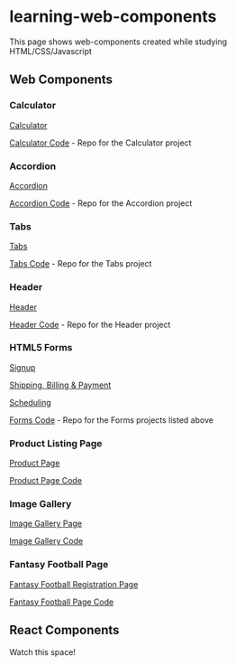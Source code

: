 # learning-web-components

This page shows web-components created while studying HTML/CSS/Javascript

## Web Components

### Calculator
[Calculator](https://plosty.github.io/learning-web-components/calculator/calculator.html)

[Calculator Code](https://github.com/plosty/learning-web-components/tree/master/calculator/) - Repo for the Calculator project

### Accordion
[Accordion](https://plosty.github.io/learning-web-components/accordion/accordion.html)

[Accordion Code](https://github.com/plosty/learning-web-components/tree/master/accordion/) - Repo for the Accordion project

### Tabs
[Tabs](https://plosty.github.io/learning-web-components/tabs/tabs.html)

[Tabs Code](https://github.com/plosty/learning-web-components/tree/master/tabs/) - Repo for the Tabs project

### Header
[Header](https://plosty.github.io/learning-web-components/header/header.html)

[Header Code](https://github.com/plosty/learning-web-components/tree/master/header/) - Repo for the Header project

### HTML5 Forms
[Signup](https://plosty.github.io/learning-web-components/forms/signup.html)

[Shipping, Billing & Payment](https://plosty.github.io/learning-web-components/forms/shipping-billing.html)

[Scheduling](https://plosty.github.io/learning-web-components/forms/scheduling.html)

[Forms Code](https://github.com/plosty/learning-web-components/tree/master/forms/) - Repo for the Forms projects listed above

### Product Listing Page

[Product Page](https://plosty.github.io/learning-web-components/product-page/product.html)

[Product Page Code](https://github.com/plosty/learning-web-components/tree/master/product-page/)

### Image Gallery

[Image Gallery Page](https://plosty.github.io/learning-web-components/gallery/gallery.html)

[Image Gallery Code](https://github.com/plosty/learning-web-components/tree/master/gallery/)


### Fantasy Football Page

[Fantasy Football Registration Page](https://plosty.github.io/learning-web-components/fantasy-football-league/registration.html)

[Fantasy Football Page Code](https://github.com/plosty/learning-web-components/tree/master/fantasy-football-league/)

## React Components

Watch this space!
